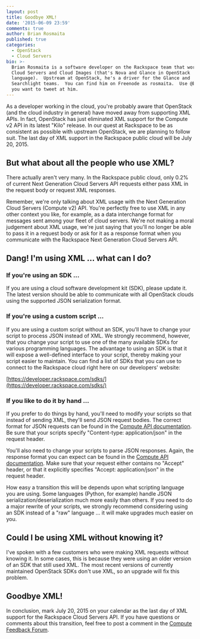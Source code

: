 ```yaml
---
layout: post
title: Goodbye XML!
date: '2015-06-09 23:59'
comments: true
author: Brian Rosmaita
published: true
categories:
  - OpenStack
  - Cloud Servers
bio: >-
  Brian Rosmaita is a software developer on the Rackspace team that works on
  Cloud Servers and Cloud Images (that's Nova and Glance in OpenStack
  language).  Upstream at OpenStack, he's a driver for the Glance and
  Searchlight teams.  You can find him on Freenode as rosmaita.  Use @br14nr if
  you want to tweet at him.
---
```

As a developer working in the cloud, you're probably aware that OpenStack
(and the cloud industry in general) have moved away from supporting XML APIs.
In fact, OpenStack has just eliminated XML support for the Compute v2 API in
its latest "Kilo" release.  In our quest at Rackspace to be as consistent
as possible with upstream OpenStack, we are planning to follow suit.  The
last day of XML support in the Rackspace public cloud will be July 20, 2015.

<!-- more -->

## But what about all the people who use XML?

There actually aren't very many.  In the Rackspace public cloud, only
0.2% of current Next Generation Cloud Servers API requests either pass XML
in the request body or request XML responses.

Remember, we're only talking about XML usage with the Next Generation
Cloud Servers (Compute v2) API.  You're perfectly free to use XML in
any other context you like, for example, as a data interchange format
for messages sent among your fleet of cloud servers.  We're not making
a moral judgement about XML usage, we're just saying that you'll no
longer be able to pass it in a request body or ask for it as a
response format when you communicate with the Rackspace Next
Generation Cloud Servers API.

## Dang! I'm using XML ... what can I do?

### If you're using an SDK ...

If you are using a cloud software development kit (SDK), please
update it. The latest version should be able to communicate with all
OpenStack clouds using the supported JSON serialization format.

### If you're using a custom script ...

If you are using a custom script without an SDK, you'll have to change
your script to process JSON instead of XML. We strongly recommend,
however, that you change your script to use one of the many available
SDKs for various programming languages. The advantage to using an SDK
is that it will expose a well-defined interface to your script, thereby
making your script easier to maintain. You can find a list of SDKs that
you can use to connect to the Rackspace cloud right here on our
developers' website:

[https://developer.rackspace.com/sdks/](https://developer.rackspace.com/sdks/)

### If you like to do it by hand ...

If you prefer to do things by hand, you'll need to modify your scripts
so that instead of sending XML, they'll send JSON request bodies. The
correct format for JSON requests can be found in the [Compute API
documentation](http://docs.rackspace.com/servers/api/v2/cs-devguide/content/ch_preface.html).
Be sure that your scripts specify "Content-type: application/json"
in the request header.

You'll also need to change your scripts to parse JSON responses. Again,
the response format you can expect can be found in the [Compute API
documentation](http://docs.rackspace.com/servers/api/v2/cs-devguide/content/ch_preface.html).
Make sure that your request either contains no "Accept" header, or that
it explicitly specifies "Accept: application/json" in the request
header.

How easy a transition this will be depends upon what scripting language
you are using. Some languages (Python, for example) handle JSON
serialization/deserialization much more easily than others. If you need
to do a major rewrite of your scripts, we strongly recommend considering
using an SDK instead of a "raw" language ... it will make upgrades much
easier on you.

## Could I be using XML without knowing it?

I've spoken with a few customers who were making XML requests without
knowing it.  In some cases, this is because they were using an older
version of an SDK that still used XML.  The most recent versions of
currently maintained OpenStack SDKs don't use XML, so an upgrade will
fix this problem.

## Goodbye XML!

In conclusion, mark July 20, 2015 on your calendar as the last day of
XML support for the Rackspace Cloud Servers API.  If you have questions
or comments about this transition, feel free to post a comment in the
[Compute Feedback Forum](https://feedback.rackspace.com/forums/298152-compute).
